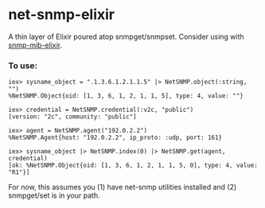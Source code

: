 net-snmp-elixir
=======

A thin layer of Elixir poured atop snmpget/snmpset. Consider using with [snmp-mib-elixir](https://github.com/jonnystorm/snmp-mib-elixir).

### To use:

```
iex> sysname_object = ".1.3.6.1.2.1.1.5" |> NetSNMP.object(:string, "")
%NetSNMP.Object{oid: [1, 3, 6, 1, 2, 1, 1, 5], type: 4, value: ""}

iex> credential = NetSNMP.credential(:v2c, "public")
[version: "2c", community: "public"]

iex> agent = NetSNMP.agent("192.0.2.2")
%NetSNMP.Agent{host: "192.0.2.2", ip_proto: :udp, port: 161}

iex> sysname_object |> NetSNMP.index(0) |> NetSNMP.get(agent, credential)
[ok: %NetSNMP.Object{oid: [1, 3, 6, 1, 2, 1, 1, 5, 0], type: 4, value: "R1"}]
```

For now, this assumes you (1) have net-snmp utilities installed and (2) snmpget/set is in your path.


